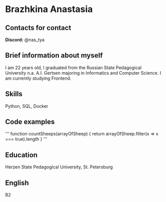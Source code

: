 # Brazhkina Anastasia

## Contacts for contact
**Discord:** @nas_tya

## Brief information about myself 
I am 22 years old, I graduated from the Russian State Pedagogical University n.a. A.I. Gertsen majoring in Informatics and Computer Science. I am currently studying Frontend. 

## Skills 
Python, SQL, Docker

## Code examples

'''
function countSheeps(arrayOfSheep) {
  return arrayOfSheep.filter(x => x === true).length
}
'''

## Education
Herzen State Pedagogical University, St. Petersburg

## English 
B2
